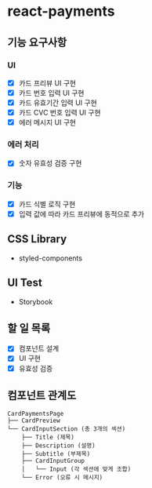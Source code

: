 # react-payments

## 기능 요구사항

### UI

- [x] 카드 프리뷰 UI 구현
- [x] 카드 번호 입력 UI 구현
- [x] 카드 유효기간 입력 UI 구현
- [x] 카드 CVC 번호 입력 UI 구현
- [x] 에러 메시지 UI 구현

### 에러 처리

- [x] 숫자 유효성 검증 구현

### 기능

- [x] 카드 식별 로직 구현
- [x] 입력 값에 따라 카드 프리뷰에 동적으로 추가

## CSS Library

- styled-components

## UI Test

- Storybook

## 할 일 목록

- [x] 컴포넌트 설계
- [x] UI 구현
- [x] 유효성 검증

## 컴포넌트 관계도

```
CardPaymentsPage
├── CardPreview
└── CardInputSection (총 3개의 섹션)
    ├── Title (제목)
    ├── Description (설명)
    ├── Subtitle (부제목)
    ├── CardInputGroup
    │   └── Input (각 섹션에 맞게 조합)
    └── Error (오류 시 메시지)
```
